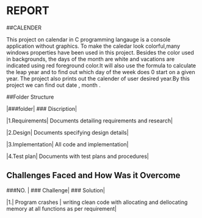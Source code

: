 
# REPORT


##CALENDER

This project on calendar in C programming langauge is a console application without graphics. To make the caledar look colorful,many windows properties have been used in this project. Besides the color used in backgrounds, the days of the month are white and vacations are indicated using red foreground color.It will also use the formula to calculate the leap year and to find out which day of the week does 0 start on a given year. The project also prints out the calender of user desired year.By this project we can find out date , month . 





##Folder Structure

|###folder|  ### Discription|

|1.Requirements| Documents detailing requirements and research|

|2.Design| Documents specifying design details|

|3.Implementation| All code and implementation|

|4.Test plan| Documents with test plans and procedures|



## Challenges Faced and How Was it Overcome 
 
 ###NO. | ### Challenge| ### Solution|
 
 |1.| Program crashes | writing clean code with allocating and dellocating memory at all functions as per requirement| 

